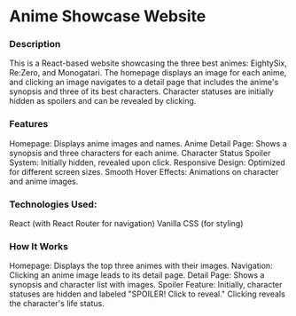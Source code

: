 <h1>Anime Showcase Website</h1>

<h3>Description</h3>

This is a React-based website showcasing the three best animes: EightySix, Re:Zero, and Monogatari. The homepage displays an image for each anime, and clicking an image navigates to a detail page that includes the anime's synopsis and three of its best characters. Character statuses are initially hidden as spoilers and can be revealed by clicking.

<h3>Features</h3>

Homepage: Displays anime images and names.
Anime Detail Page: Shows a synopsis and three characters for each anime.
Character Status Spoiler System: Initially hidden, revealed upon click.
Responsive Design: Optimized for different screen sizes.
Smooth Hover Effects: Animations on character and anime images.

<h3>Technologies Used:</h3>

React (with React Router for navigation)
Vanilla CSS (for styling)

<h3>How It Works</h3>

Homepage: Displays the top three animes with their images.
Navigation: Clicking an anime image leads to its detail page.
Detail Page: Shows a synopsis and character list with images.
Spoiler Feature: Initially, character statuses are hidden and labeled "SPOILER! Click to reveal." Clicking reveals the character's life status.

